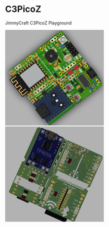 # C3PicoZ
JimmyCraft C3PicoZ Playground


<img src= "Document/C3PicoZMikroeTopV1.png" width=320> <img src= "Document/C3PicoZMikroeBottomV1.png" width=320>   
<br>
<br>
<br>
